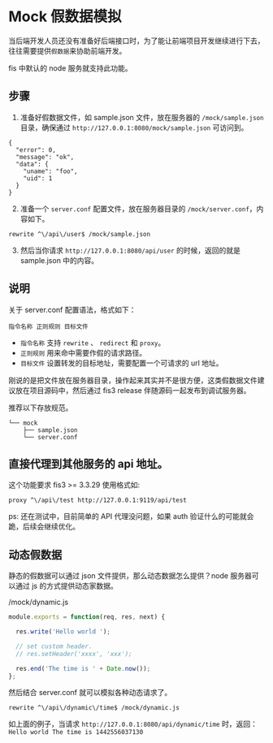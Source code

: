 # Mock 假数据模拟

当后端开发人员还没有准备好后端接口时，为了能让前端项目开发继续进行下去，往往需要提供`假数据`来协助前端开发。

fis 中默认的 node 服务就支持此功能。

## 步骤

1. 准备好假数据文件，如 sample.json 文件，放在服务器的 `/mock/sample.json` 目录，确保通过 `http://127.0.0.1:8080/mock/sample.json` 可访问到。

  ```jsonte
  {
    "error": 0,
    "message": "ok",
    "data": {
      "uname": "foo",
      "uid": 1
    }
  }
  ```
2. 准备一个 `server.conf` 配置文件，放在服务器目录的 `/mock/server.conf`，内容如下。

  ```
  rewrite ^\/api\/user$ /mock/sample.json
  ```
3. 然后当你请求 `http://127.0.0.1:8080/api/user` 的时候，返回的就是 sample.json 中的内容。

## 说明

关于 server.conf 配置语法，格式如下：

```
指令名称 正则规则 目标文件
```

* `指令名称` 支持 `rewrite` 、 `redirect` 和 `proxy`。
* `正则规则` 用来命中需要作假的请求路径。
* `目标文件` 设置转发的目标地址，需要配置一个可请求的 url 地址。

刚说的是把文件放在服务器目录，操作起来其实并不是很方便，这类假数据文件建议放在项目源码中，然后通过 fis3 release 伴随源码一起发布到调试服务器。

推荐以下存放规范。

```
└── mock
    ├── sample.json
    └── server.conf
```

## 直接代理到其他服务的 api 地址。

这个功能要求 fis3 >= 3.3.29 使用格式如:

```
proxy ^\/api\/test http://127.0.0.1:9119/api/test
```

ps: 还在测试中，目前简单的 API 代理没问题，如果 auth 验证什么的可能就会跪，后续会继续优化。

## 动态假数据

静态的假数据可以通过 json 文件提供，那么动态数据怎么提供？node 服务器可以通过 js 的方式提供动态家数据。

/mock/dynamic.js

```js
module.exports = function(req, res, next) {

  res.write('Hello world ');

  // set custom header.
  // res.setHeader('xxxx', 'xxx');

  res.end('The time is ' + Date.now());
};
```

然后结合 server.conf 就可以模拟各种动态请求了。

```
rewrite ^\/api\/dynamic\/time$ /mock/dynamic.js
```

如上面的例子，当请求 `http://127.0.0.1:8080/api/dynamic/time` 时，返回：`Hello world The time is 1442556037130`
